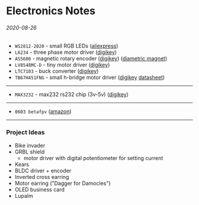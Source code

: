 Electronics Notes
===

###### 2020-08-26

* `WS2812-2020` - small RGB LEDs ([aliexpress](https://www.aliexpress.com/item/32876864437.html))
* `L6234` - three phase motor driver ([digikey](https://www.digikey.com/product-detail/en/stmicroelectronics/L6234PD013TR/497-5352-1-ND/1154483))
* `AS5600` - magnetic rotary encoder ([digikey](https://www.digikey.com/product-detail/en/ams/AS5600-ASOT/AS5600-ASOTCT-ND/7793265)) ([diametric magnet](https://amfmagnets.com/neodymium-disc-6mm-x-2-5mm-n35-diametrically-magnetised.html))
* `LV8548MC-D` - tiny motor driver ([digikey](https://www.digikey.com/product-detail/en/on-semiconductor/LV8548MC-AH/869-1287-1-ND/2651531))
* `LTC7103` - buck converter ([digikey](https://www.digikey.com/en/products/base-product/analog-devices-inc/505/LTC7103/118301))
* `TB67H451FNG` - small h-bridge motor driver ([digikey](https://www.digikey.com/en/products/detail/toshiba-semiconductor-and-storage/TB67H451FNG-EL/11568781) [datasheet](file:///home/abe/Downloads/TB67H451FNG_datasheet_en_20201126.pdf))

---

* `MAX3232` - max232 rs232 chip (3v-5v) ([digikey](https://www.digikey.com/product-detail/en/texas-instruments/MAX3232ECDR/296-19851-1-ND/1120592))

---

* `0603 betafpv` ([amazon](https://www.amazon.com/BETAFPV-16000KV-Brushless-Motor-Meteor65/dp/B079HXLJJ5?th=1))

---

### Project Ideas

* Bike invader
* GRBL shield
  - motor driver with digital potentiometer for setting current
* Kears
* BLDC driver + encoder
* Inverted cross earring
* Motor earring ("Dagger for Damocles")
* OLED business card
* Lupalm


